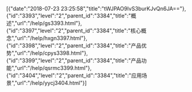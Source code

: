 [{"date":"2018-07-23 23:25:58","title":"tWJPAO9lvS3burKJvQn6JA=="},{"id":"3393","level":"2","parent_id":"3384","title":"概述","url":"/help/gs3393.html"},{"id":"3397","level":"2","parent_id":"3384","title":"核心概念","url":"/help/hxgn3397.html"},{"id":"3398","level":"2","parent_id":"3384","title":"产品优势","url":"/help/cpys3398.html"},{"id":"3399","level":"2","parent_id":"3384","title":"产品功能","url":"/help/qsrmc3399.html"},{"id":"3404","level":"2","parent_id":"3384","title":"应用场景","url":"/help/yycj3404.html"}]